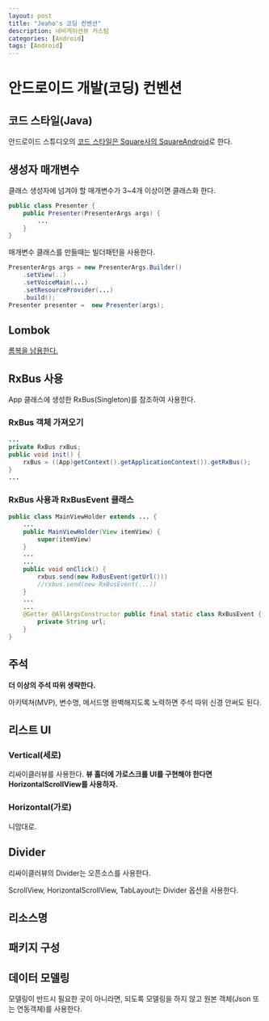 ```yaml
---
layout: post
title: "Jeaho's 코딩 컨벤션"
description: 네비게이션뷰 커스텀
categories: [Android]
tags: [Android]
---
```


# 안드로이드 개발(코딩) 컨벤션

## 코드 스타일(Java)

안드로이드 스튜디오의 [코드 스타일은 Square사의 SquareAndroid](https://github.com/square/java-code-styles)로 한다.

## 생성자 매개변수

클래스 생성자에 넘겨야 할 매개변수가 3~4개 이상이면 클래스화 한다.

```java
public class Presenter {
    public Presenter(PresenterArgs args) {
        ...
    }
}
```

매개변수 클래스를 만들때는 빌더패턴을 사용한다.

```java
PresenterArgs args = new PresenterArgs.Builder()
    .setView(..)
    .setVoiceMain(...)
    .setResourceProvider(...)
    .build();
Presenter presenter =  new Presenter(args);
```



## Lombok

[롬복을 남용한다.](https://projectlombok.org/features/all)



## RxBus 사용

App 클래스에 생성한 RxBus(Singleton)를 참조하여 사용한다.

### RxBus 객체 가져오기

```java
...
private RxBus rxBus;
public void init() {
    rxBus = ((App)getContext().getApplicationContext()).getRxBus();
}
...
```

### RxBus 사용과 RxBusEvent 클래스

```java
public class MainViewHolder extends ... {
    ...
    public MainViewHolder(View itemView) {
        super(itemView)
    }
    ...
    ...
    public void onClick() {
        rxbus.send(new RxBusEvent(getUrl()))
        //rxbus.send(new RxBusEvent(...))
    }
    ...
    ...
    @Getter @AllArgsConstructor public final static class RxBusEvent {
		private String url;
    }
}
```



## 주석

**더 이상의 주석 따위 생략한다.** 

아키텍쳐(MVP), 변수명, 메서드명 완벽해지도록 노력하면 주석 따위 신경 안써도 된다.



## 리스트 UI

### Vertical(세로)

리싸이클러뷰를 사용한다. **뷰 홀더에 가로스크롤 UI를 구현해야 한다면 HorizontalScrollView를 사용하자.**

### Horizontal(가로)

니맘대로.



## Divider

리싸이클러뷰의 Divider는 오픈소스를 사용한다.

ScrollView, HorizontalScrollView, TabLayout는 Divider 옵션을 사용한다.



## 리소스명



## 패키지 구성



## 데이터 모델링

모델링이 반드시 필요한 곳이 아니라면, 되도록 모델링을 하지 않고 원본 객체(Json 또는 연동객체)를 사용한다.